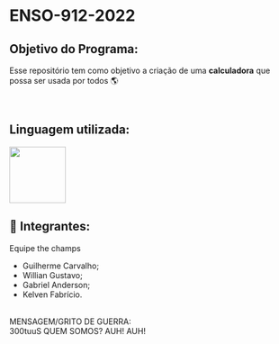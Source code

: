 # ENSO-912-2022

## Objetivo do Programa:
Esse repositório tem como objetivo a criação de uma **calculadora** que possa ser usada por todos 🌎

<br>

## Linguagem utilizada:
<img src= "https://marcas-logos.net/wp-content/uploads/2020/11/Java-logo.png" height = 100>

<br>

## 🧑 Integrantes:

 Equipe the champs

- Guilherme Carvalho;
- Willian Gustavo;
- Gabriel Anderson;
- Kelven Fabrício.

<br>MENSAGEM/GRITO DE GUERRA:</br> 300tuuS QUEM SOMOS? AUH! AUH!
